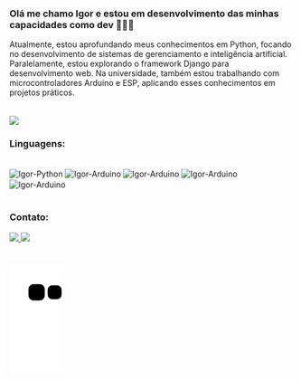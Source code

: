 ### Olá me chamo Igor e estou em desenvolvimento das minhas capacidades como dev 🚀🚀🚀

Atualmente, estou aprofundando meus conhecimentos em Python, focando no desenvolvimento de sistemas de gerenciamento e inteligência artificial. Paralelamente, estou explorando o framework Django para desenvolvimento web. Na universidade, também estou trabalhando com microcontroladores Arduino e ESP, aplicando esses conhecimentos em projetos práticos.

<br>
  <img align = "center" src="https://media4.giphy.com/media/0Zi6WfpgMU2DNx731N/giphy.gif?cid=ecf05e472a9duz6zgyfg2zgeeffkfns07ky6bsh2ty8jtve8&rid=giphy.gif&ct=g">
<br>

### Linguagens:
<div style="display: inline_block"><br>
  <img align = "center" alt="Igor-Python" src="https://img.shields.io/badge/Python-14354C?style=for-the-badge&logo=python&logoColor=white">
  <img align = "center" alt="Igor-Arduino" src="https://img.shields.io/badge/Arduino_IDE-00979D?style=for-the-badge&logo=arduino&logoColor=white">
  <img align = "center" alt="Igor-Arduino" src="https://img.shields.io/badge/postgres-%23316192.svg?style=for-the-badge&logo=postgresql&logoColor=white">
  <img align = "center" alt="Igor-Arduino" src="https://img.shields.io/badge/Microsoft_Excel-217346?style=for-the-badge&logo=microsoft-excel&logoColor=white">
  <img align = "center" alt="Igor-Arduino" src="https://img.shields.io/badge/power_bi-F2C811?style=for-the-badge&logo=powerbi&logoColor=black">
</div>

#

### Contato:
<div>
  <a href="mailto:igorperf1@gmail.com" target="_blank"><img src="https://img.shields.io/badge/Gmail-D14836?style=for-the-badge&logo=gmail&logoColor=white">
  <a href="https://www.linkedin.com/in/igor-pereira-126859183/" target="_blank"><img src="https://img.shields.io/badge/LinkedIn-0077B5?style=for-the-badge&logo=linkedin&logoColor=white">
</div>

#
    
    

 ![Snake animation](https://github.com/IgorPFernandes/IgorPFernandes/blob/output/github-contribution-grid-snake.svg)

